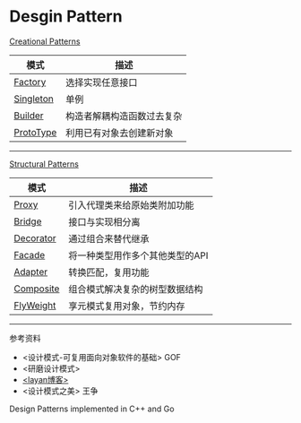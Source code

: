 # Desgin Pattern

[Creational Patterns](./Creational_Patterns)

| 模式 | 描述 |
| ------------- | ------------- |
| [Factory](./Creational_Patterns/Factory)  | 选择实现任意接口  |
| [Singleton](./Creational_Patterns/Singleton)  | 单例  |
| [Builder](./Creational_Patterns/Builder)  | 构造者解耦构造函数过去复杂  |
| [ProtoType](./Creational_Patterns/ProtoType)  | 利用已有对象去创建新对象  |
---
[Structural Patterns](./Structural_Patterns)

| 模式  | 描述 |
| ------------- | ------------- |
| [Proxy](./Structural_Patterns/Proxy)  |  引入代理类来给原始类附加功能 |
| [Bridge](./Structural_Patterns/Bridge)  |  接口与实现相分离 |
| [Decorator](./Structural_Patterns/Decorator)  |  通过组合来替代继承 |
| [Facade](./Structural_Patterns/Facade)  | 将一种类型用作多个其他类型的API  |
| [Adapter](./Structural_Patterns/Adapter)  | 转换匹配，复用功能  |
| [Composite](./Structural_Patterns/Composite)  | 组合模式解决复杂的树型数据结构  |
| [FlyWeight](./Structural_Patterns/FlyWeight)  | 享元模式复用对象，节约内存  |

---
参考资料
- <设计模式-可复用面向对象软件的基础> GOF
- <研磨设计模式>
- [<layan博客>](https://lailin.xyz/post/go-design-pattern.html)
- <设计模式之美> 王争

Design Patterns implemented in C++ and Go


